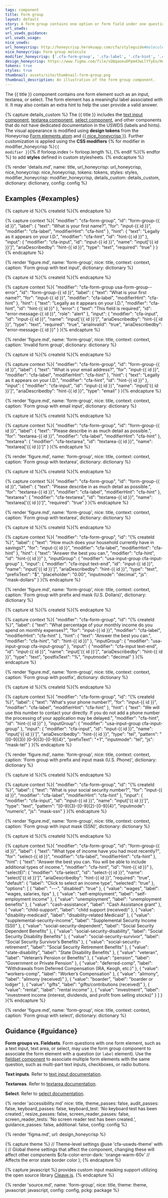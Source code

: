 ```yaml
---
tags: component
title: Form group
layout: default
story: A form group contains one option or form field under one question.
url_uswds:
url_uswds_guidance:
url_uswds_usage:
nice_uswds:
url_honeycrisp: http://honeycrisp.herokuapp.com/cfa/styleguide#molecules-form_group
nice_honeycrisp: Form group molecule
modifier_honeycrisp: ['.cfa-form-group', '.cfa-label', '.cfa-hint', '.cfa-input-group', '.cfa-input', '.cfa-textarea', '.cfa-select']
design_honeycrisp: https://www.figma.com/file/sQQqaoeuOPpm43wLlYfyEo/Honeycrisp-Design-System?type=design&node-id=7110-1174&mode=design
tokens: true
styles: true
thumbnail: assets/site/thumbnail-form-group.png
thumbnail_description: An illustration of the form group component.
---
```


<!-- INTRO -->

The {{ title }} component contains one form element such as an input, textarea, or select. The form element has a meaningful label associated with it. It may also contain an extra hint to help the user provide a valid answer.

<!-- DETAILS -->

{% capture details_custom %}
The {{ title }} includes the <a href="{{ config.baseUrl }}components/input">text input component</a>, <a href="{{ config.baseUrl }}components/textarea">textarea component</a>, <a href="{{ config.baseUrl }}components/select">select component</a>, and other components that do not have dedicated documentation in the USWDS (labels and hints). The visual appearance is modified using <b>design tokens</b> from the Honeycrisp <a href="http://honeycrisp.herokuapp.com/cfa/styleguide#atoms-form_elements" target="_blank" rel="noopener nofollow" class="usa-link--external">Form elements atom</a> and <a href="http://honeycrisp.herokuapp.com/cfa/styleguide#molecules-form_group" target="_blank" rel="noopener nofollow" class="usa-link--external">{{ nice_honeycrisp }}</a>. Further customization is applied using the <b>CSS modifiers</b> {% for modifier in modifier_honeycrisp %}<code>{{ modifier }}</code>{% if forloop.index != forloop.length %}, {% endif %}{% endfor %} to add <b>styles</b> defined in custom stylesheets.
{% endcapture %}

{% render 'details.md',
  name: title,
  url_honeycrisp: url_honeycrisp,
  nice_honeycrisp: nice_honeycrisp,
  tokens: tokens,
  styles: styles,
  modifier_honeycrisp: modifier_honeycrisp,
  details_custom: details_custom,
  dictionary: dictionary,
  config: config %}

<!-- EXAMPLES -->

## Examples {#examples}

{% capture id %}{% createId %}{% endcapture %}

{% capture context %}{
  "modifier": "cfa-form-group",
  "id": "form-group-{{ id }}",
  "label": {
    "text": "What is your first name?",
    "for": "input-{{ id }}",
    "modifier": "cfa-label",
    "modifierHint": "cfa-hint"
  },
  "hint": {
    "text": "Legally as it appears on your I.D.",
    "modifier": "cfa-hint",
    "id": "hint-{{ id }}"
  },
  "input": {
    "modifier": "cfa-input",
    "id": "input-{{ id }}",
    "name": "input['{{ id }}']",
    "ariaDescribedby": "hint-{{ id }}",
    "type": "text",
    "required": "true"
  }
}{% endcapture %}

{% render 'figure.md', name: 'form-group', nice: title, context: context, caption: 'Form group with text input', dictionary: dictionary %}

{% capture id %}{% createId %}{% endcapture %}

{% capture context %}{
  "modifier": "cfa-form-group usa-form-group--error",
  "id": "form-group-{{ id }}",
  "label": {
    "text": "What is your first name?",
    "for": "input-{{ id }}",
    "modifier": "cfa-label",
    "modifierHint": "cfa-hint"
  },
  "hint": {
    "text": "Legally as it appears on your I.D.",
    "modifier": "cfa-hint",
    "id": "hint-{{ id }}"
  },
  "error": {
    "text": "This field is required",
    "id": "error-message-{{ id }}",
    "role": "alert"
  },
  "input": {
    "modifier": "cfa-input",
    "id": "input-{{ id }}",
    "name": "input['{{ id }}']",
    "ariaDescribedby": "hint-{{ id }}",
    "type": "text",
    "required": "true",
    "ariaInvalid": "true",
    "ariaDescribedby": "error-message-{{ id }}"
  }
}{% endcapture %}

{% render 'figure.md', name: 'form-group', nice: title, context: context, caption: 'Invalid form group', dictionary: dictionary %}

{% capture id %}{% createId %}{% endcapture %}

{% capture context %}{
  "modifier": "cfa-form-group",
  "id": "form-group-{{ id }}",
  "label": {
    "text": "What is your email address?",
    "for": "input-{{ id }}",
    "modifier": "cfa-label",
    "modifierHint": "cfa-hint"
  },
  "hint": {
    "text": "Legally as it appears on your I.D.",
    "modifier": "cfa-hint",
    "id": "hint-{{ id }}"
  },
  "input": {
    "modifier": "cfa-input",
    "id": "input-{{ id }}",
    "name": "input['{{ id }}']",
    "ariaDescribedby": "hint-{{ id }}",
    "type": "email"
  }
}{% endcapture %}

{% render 'figure.md', name: 'form-group', nice: title, context: context, caption: 'Form group with email input', dictionary: dictionary %}

{% capture id %}{% createId %}{% endcapture %}

{% capture context %}{
  "modifier": "cfa-form-group",
  "id": "form-group-{{ id }}",
  "label": {
    "text": "Please describe in as much detail as possible.",
    "for": "textarea-{{ id }}",
    "modifier": "cfa-label",
    "modifierHint": "cfa-hint"
  },
  "textarea": {
    "modifier": "cfa-textarea",
    "id": "textarea-{{ id }}",
    "name": "textarea['{{ id }}']"
  }
}{% endcapture %}

{% render 'figure.md', name: 'form-group', nice: title, context: context, caption: 'Form group with textarea', dictionary: dictionary %}

{% capture id %}{% createId %}{% endcapture %}

{% capture context %}{
  "modifier": "cfa-form-group",
  "id": "form-group-{{ id }}",
  "label": {
    "text": "Please describe in as much detail as possible.",
    "for": "textarea-{{ id }}",
    "modifier": "cfa-label",
    "modifierHint": "cfa-hint"
  },
  "textarea": {
    "modifier": "cfa-textarea",
    "id": "textarea-{{ id }}",
    "name": "textarea['{{ id }}']",
    "required": "true"
  }
}{% endcapture %}

{% render 'figure.md', name: 'form-group', nice: title, context: context, caption: 'Form group with textarea', dictionary: dictionary %}

{% capture id %}{% createId %}{% endcapture %}

{% capture context %}{
  "modifier": "cfa-form-group",
  "id": "{% createId %}",
  "label": {
    "text": "How much does your household currently have in savings?",
    "for": "input-{{ id }}",
    "modifier": "cfa-label",
    "modifierHint": "cfa-hint"
  },
  "hint": {
    "text": "Answer the best you can.",
    "modifier": "cfa-hint",
    "id": "hint-{{ id }}"
  },
  "inputGroup": {
    "modifier": "usa-input-group cfa-input-group"
  },
  "input": {
    "modifier": "cfa-input text-end",
    "id": "input-{{ id }}",
    "name": "input['{{ id }}']",
    "ariaDescribedby": "hint-{{ id }}",
    "type": "text",
    "prefixText": "$",
    "placeholder": "0.00",
    "inputmode": "decimal",
    "js": "mask-dollars"
  }
}{% endcapture %}

{% render 'figure.md', name: 'form-group', nice: title, context: context, caption: 'Form group with prefix and mask (U.S. Dollars)', dictionary: dictionary %}

{% capture id %}{% createId %}{% endcapture %}

{% capture context %}{
  "modifier": "cfa-form-group",
  "id": "{% createId %}",
  "label": {
    "text": "What percentage of your monthly income do you spend on monthly expenses?",
    "for": "input-{{ id }}",
    "modifier": "cfa-label",
    "modifierHint": "cfa-hint"
  },
  "hint": {
    "text": "Answer the best you can.",
    "modifier": "cfa-hint",
    "id": "hint-{{ id }}"
  },
  "inputGroup": {
    "modifier": "usa-input-group cfa-input-group"
  },
  "input": {
    "modifier": "cfa-input text-end",
    "id": "input-{{ id }}",
    "name": "input['{{ id }}']",
    "ariaDescribedby": "hint-{{ id }}",
    "type": "text",
    "postfixText": "%",
    "inputmode": "decimal"
  }
}{% endcapture %}

{% render 'figure.md', name: 'form-group', nice: title, context: context, caption: 'Form group with postfix', dictionary: dictionary %}

{% capture id %}{% createId %}{% endcapture %}

{% capture context %}{
  "modifier": "cfa-form-group",
  "id": "{% createId %}",
  "label": {
    "text": "What's your phone number?",
    "for": "input-{{ id }}",
    "modifier": "cfa-label",
    "modifierHint": "cfa-hint"
  },
  "hint": {
    "text": "We will use this number to contact your directly. If you do not add a phone number the processing of your application may be delayed.",
    "modifier": "cfa-hint",
    "id": "hint-{{ id }}"
  },
  "inputGroup": {
    "modifier": "usa-input-group cfa-input-group"
  },
  "input": {
    "modifier": "cfa-input",
    "id": "input-{{ id }}",
    "name": "input['{{ id }}']",
    "ariaDescribedby": "hint-{{ id }}",
    "type": "tel",
    "pattern": "([0-9]{3}) [0-9]{3}-[0-9]{4}",
    "prefixText": "+1",
    "inputmode": "tel",
    "js": "mask-tel"
  }
}{% endcapture %}

{% render 'figure.md', name: 'form-group', nice: title, context: context, caption: 'Form group with prefix and input mask (U.S. Phone)', dictionary: dictionary %}

{% capture id %}{% createId %}{% endcapture %}

{% capture context %}{
  "modifier": "cfa-form-group",
  "id": "{% createId %}",
  "label": {
    "text": "What is your social security number?",
    "for": "input-{{ id }}",
    "modifier": "cfa-label",
    "modifierHint": "cfa-hint"
  },
  "input": {
    "modifier": "cfa-input",
    "id": "input-{{ id }}",
    "name": "input['{{ id }}']",
    "type": "text",
    "pattern": "[0-9]{3}-[0-9]{2}-[0-9]{4}",
    "inputmode": "numeric",
    "js": "mask-ssn"
  }
}{% endcapture %}

{% render 'figure.md', name: 'form-group', nice: title, context: context, caption: 'Form group with input mask (SSN)', dictionary: dictionary %}

{% capture id %}{% createId %}{% endcapture %}

{% capture context %}{
  "modifier": "cfa-form-group",
  "id": "form-group-{{ id }}",
  "label": {
    "text": "What type of income have you had most recently?",
    "for": "select-{{ id }}",
    "modifier": "cfa-label",
    "modifierHint": "cfa-hint"
  },
  "hint": {
    "text": "Answer the best you can. You will be able to include additional types of income.",
    "modifier": "cfa-hint",
    "id": "hint-{{ id }}"
  },
  "selectEl": {
    "modifier": "cfa-select",
    "id": "select-{{ id }}",
    "name": "select['{{ id }}']",
    "ariaDescribedby": "hint-{{ id }}",
    "required": "true",
    "default": {
      "label": "Click to select an income type",
      "selected": "true"
    },
    "options": [
      {
        "label": "---",
        "disabled": "true"
      },
      {
        "value": "wages",
        "label": "wages, salaries, tips"
      },
      {
        "value": "self-employment",
        "label": "self-employment income"
      },
      {
        "value": "unemployment",
        "label": "unemployment benefits"
      },
      {
        "value": "cash-assistance",
        "label": "Cash Assistance grant"
      },
      {
        "value": "child-support",
        "label": "child support (received)"
      },
      {
        "value": "disability-medicaid",
        "label": "disability-related Medicaid"
      },
      {
        "value": "supplemental-security-income",
        "label": "Supplemental Security Income (SSI)"
      },
      {
        "value": "social-security-dependent",
        "label": "Social Security Dependent Benefits"
      },
      {
        "value": "social-security-disability",
        "label": "Social Security Disability Benefits"
      },
      {
        "value": "social-security-survivor",
        "label": "Social Security Survivor’s Benefits"
      },
      {
        "value": "social-security-retirement",
        "label": "Social Security Retirement Benefits"
      },
      {
        "value": "state-disability",
        "label": "State Disability Benefits"
      },
      {
        "value": "veteran",
        "label": "Veteran’s Pension or Benefits"
      },
      {
        "value": "pension",
        "label": "Government or Private Pension"
      },
      {
        "value": "deferred-comp",
        "label": "Withdrawals from Deferred Compensation (IRA, Keogh, etc.)"
      },
      {
        "value": "workers-comp",
        "label": "Worker’s Compensation"
      },
      {
        "value": "alimony",
        "label": "alimony (received)"
      },
      {
        "value": "boarder",
        "label": "boarder or lodger"
      },
      {
        "value": "gifts",
        "label": "gifts/contributions (received)"
      },
      {
        "value": "rental",
        "label": "rental income"
      },
      {
        "value": "investment",
        "label": "investment income (interest, dividends, and profit from selling stocks)"
      }
    ]
  }
}{% endcapture %}

{% render 'figure.md', name: 'form-group', nice: title, context: context, caption: 'Form group with select', dictionary: dictionary %}

<!-- GUIDANCE -->

## Guidance {#guidance}

**Form groups vs. Fieldsets**. Form questions with one form element, such as a text input, text area, or select, may use the form group component to associate the form element with a  question (or `label` element). Use the <a href="{{ config.baseUrl }}components/fieldset">fieldset component</a> to associate multiple form elements with the same question, such as multi-part text inputs, checkboxes, or radio buttons.

**Text inputs**. Refer to <a href="{{ config.baseUrl }}components/input">text input documentation</a>.

**Textareas**. Refer to <a href="{{ config.baseUrl }}components/textarea">textarea documentation</a>.

**Select**. Refer to <a href="{{ config.baseUrl }}components/select">select documentation</a>.

<!-- ACCESSIBILITY -->

{% render 'accessibility.md'
  nice: title,
  theme_passes: false,
  audit_passes: false,
  keyboard_passes: false,
  keyboard_test: 'No keyboard test has been created.',
  resize_passes: false,
  screen_reader_passes: false,
  screen_reader_tests: 'No screen reader test has been created.',
  guidance_passes: false,
  additional: false,
  config: config %}

<!-- DESIGN -->

{% render 'figma.md', url: design_honeycrisp %}

<!-- SOURCE -->

{% capture theme %}
// Theme-level settings
@use 'cfa-uswds-theme' with (
  // Global theme settings that affect the component, changing these will affect other components
  $cfa-color-error-dark: 'orange-warm-60v' // Affects the error state border color
);
{% endcapture %}

{% capture javascript %}
provides custom input masking support utilizing the open source library <a href="https://github.com/nosir/cleave.js" target="_blank" rel="noopener nofollow" class="usa-link--external">Cleave.js</a>.
{% endcapture %}

{% render 'source.md', name: 'form-group', nice: title, theme: theme, javascript: javascript, config: config, pckg: package %}
